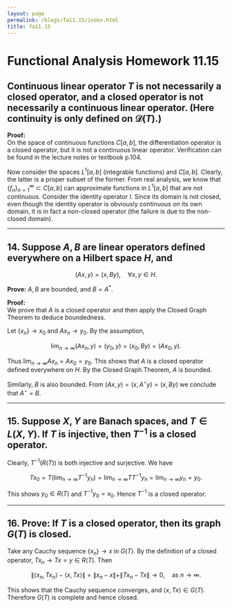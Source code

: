 ```yaml
---
layout: page
permalink: /blogs/fa11.15/index.html
title: fa11.15
---
```


<!-- # 泛函分析作业11.15

## 连续线性算子T未必是闭算子，闭算子也未必是连续线性算子。（此连续只在 $\mathcal D (T)$ 上）

解：连续函数空间 $C[a,b]$ 上的微分算子是闭算子，但不是连续线性算子，验证如老师课堂笔记或书p104。

考虑可积函数 $L^1[a,b]$ 和 $C[a,b]$ ，显然后者是前者的真子集。但根据实变函数的知识，可以用 $\{f_n\}_{n=1}^\infty\in C[a,b]$ 去逼近 $L^1[a,b]$ 中不连续的函数。考虑恒等算子 $I$ ，这时由于它的定义域非闭，且恒等算子在自身显然是连续的。它是一个非闭算子（这是由于定义域导致的）。

## 14.设 $A,B$ 都是Hilbert空间H上处处有定义的线性算子，且 $(Ax,y)=(x,By),\forall x,y\in H$ ,

## 证明： $A,B$ 有界，且 $B=A^*$ 。

证：我们通过证明A是个闭算子再应用闭图形定理来证明的有界性。

设 $\{x_n\}\to x_0$ ，且 $Ax_n\to y_0$ ，根据题设定义

$$
\lim_{n\to\infty}(Ax_n,y)=(y_0,y)=(x_0,By)=(Ax_0,y)
$$

则有 $\lim_{n\to\infty}Ax_n=Ax_0=y$ 。则说明A是X上处处有定义的闭算子，再根据闭图形定理A是有界算子。

类似的我们可以证明B也是有界的。又由 $(Ax,y)=(x,A^*y)=(x,By)\Rightarrow A^*=B$ 。

## 15.设 $X,Y$ 是Banach空间， $T\in L(X,Y)$ 。如果 $T$ 是单射，则 $T^{-1}$ 是闭算子。

显然$T^{-1}(R(T))$是一个即单且满的映射。我们有
$$
Tx_0=T\left(\lim_{n\to\infty}T^{-1}y_n\right)=\lim_{n\to\infty}TT^{-1}y_n=\lim_{n\to\infty}=y_0
$$
这说明$y_o\in R(T)$，$T^{-1}y_0=x_0$，则$T^{-1}$是一个闭算子。

## 16.试证明：如果$T$是闭算子，则图形$G(T)$是闭的。

任取其中的柯西列$\{x_n\}\to x$，则由闭算子 的性质$Tx_n\to Tx=y\in R(T)$，则
$$
||<x_n,Tx_n>-<x,Tx>||=||x_n-x||+||Tx_n-Tx||\to 0\quad when\ n>N.
$$
这说明Cachy列阶收敛且$<x,Tx>\in G(T)$，$G(T)$完备且闭。
 -->


# Functional Analysis Homework 11.15

## Continuous linear operator $T$ is not necessarily a closed operator, and a closed operator is not necessarily a continuous linear operator. (Here continuity is only defined on $\mathcal{D}(T)$.)

**Proof:**  
On the space of continuous functions $C[a,b]$, the differentiation operator is a closed operator, but it is not a continuous linear operator. Verification can be found in the lecture notes or textbook p.104.

Now consider the spaces $L^1[a,b]$ (integrable functions) and $C[a,b]$. Clearly, the latter is a proper subset of the former. From real analysis, we know that $\{f_n\}_{n=1}^\infty \subset C[a,b]$ can approximate functions in $L^1[a,b]$ that are not continuous. Consider the identity operator $I$. Since its domain is not closed, even though the identity operator is obviously continuous on its own domain, it is in fact a non-closed operator (the failure is due to the non-closed domain).

---

## 14. Suppose $A,B$ are linear operators defined everywhere on a Hilbert space $H$, and  
$$(Ax,y)=(x,By),\quad \forall x,y\in H.$$

**Prove:** $A,B$ are bounded, and $B=A^*$.  

**Proof:**  
We prove that $A$ is a closed operator and then apply the Closed Graph Theorem to deduce boundedness.

Let $\{x_n\}\to x_0$ and $Ax_n\to y_0$. By the assumption,

$$
\lim_{n\to\infty}(Ax_n,y)=(y_0,y)=(x_0,By)=(Ax_0,y).
$$

Thus $\lim_{n\to\infty}Ax_n=Ax_0=y_0$. This shows that $A$ is a closed operator defined everywhere on $H$. By the Closed Graph Theorem, $A$ is bounded.

Similarly, $B$ is also bounded. From $(Ax,y)=(x,A^\star y)=(x,By)$ we conclude that $A^\star=B$.

---

## 15. Suppose $X,Y$ are Banach spaces, and $T\in L(X,Y)$. If $T$ is injective, then $T^{-1}$ is a closed operator.

Clearly, $T^{-1}(R(T))$ is both injective and surjective. We have

$$
Tx_0=T\left(\lim_{n\to\infty}T^{-1}y_n\right)=\lim_{n\to\infty}TT^{-1}y_n=\lim_{n\to\infty}y_n=y_0.
$$

This shows $y_0\in R(T)$ and $T^{-1}y_0=x_0$. Hence $T^{-1}$ is a closed operator.

---

## 16. Prove: If $T$ is a closed operator, then its graph $G(T)$ is closed.

Take any Cauchy sequence $\{x_n\}\to x$ in $G(T)$. By the definition of a closed operator, $Tx_n\to Tx=y\in R(T)$. Then

$$
\| \langle x_n,Tx_n\rangle - \langle x,Tx\rangle \|
= \|x_n-x\|+\|Tx_n-Tx\|\to 0, \quad \text{as } n\to\infty.
$$

This shows that the Cauchy sequence converges, and $\langle x,Tx\rangle\in G(T)$. Therefore $G(T)$ is complete and hence closed.